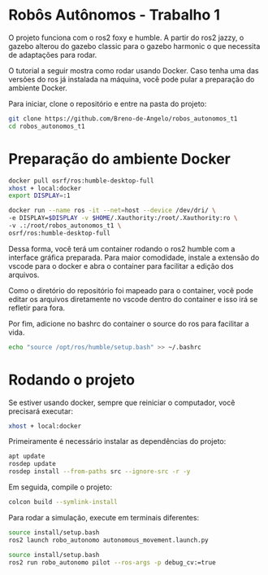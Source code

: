 # Robôs Autônomos - Trabalho 1

O projeto funciona com o ros2 foxy e humble. A partir do ros2 jazzy, o gazebo alterou do gazebo classic para o gazebo harmonic o que necessita de adaptações para rodar.

O tutorial a seguir mostra como rodar usando Docker. Caso tenha uma das versões do ros já instalada na máquina, você pode pular a preparação do ambiente Docker.

Para iniciar, clone o repositório e entre na pasta do projeto:
```bash
git clone https://github.com/Breno-de-Angelo/robos_autonomos_t1
cd robos_autonomos_t1
```

# Preparação do ambiente Docker
```bash
docker pull osrf/ros:humble-desktop-full
xhost + local:docker
export DISPLAY=:1

docker run --name ros -it --net=host --device /dev/dri/ \
-e DISPLAY=$DISPLAY -v $HOME/.Xauthority:/root/.Xauthority:ro \
-v .:/root/robos_autonomos_t1 \
osrf/ros:humble-desktop-full
```

Dessa forma, você terá um container rodando o ros2 humble com a interface gráfica preparada. Para maior comodidade, instale a extensão do vscode para o docker e abra o container para facilitar a edição dos arquivos.

Como o diretório do repositório foi mapeado para o container, você pode editar os arquivos diretamente no vscode dentro do container e isso irá se refletir para fora.

Por fim, adicione no bashrc do container o source do ros para facilitar a vida.
```bash
echo "source /opt/ros/humble/setup.bash" >> ~/.bashrc
```

# Rodando o projeto
Se estiver usando docker, sempre que reiniciar o computador, você precisará executar:
```bash
xhost + local:docker
```

Primeiramente é necessário instalar as dependências do projeto:
```bash
apt update
rosdep update
rosdep install --from-paths src --ignore-src -r -y
```

Em seguida, compile o projeto:
```bash
colcon build --symlink-install
```

Para rodar a simulação, execute em terminais diferentes:
```bash
source install/setup.bash
ros2 launch robo_autonomo autonomous_movement.launch.py
```

```bash
source install/setup.bash
ros2 run robo_autonomo pilot --ros-args -p debug_cv:=true
```
